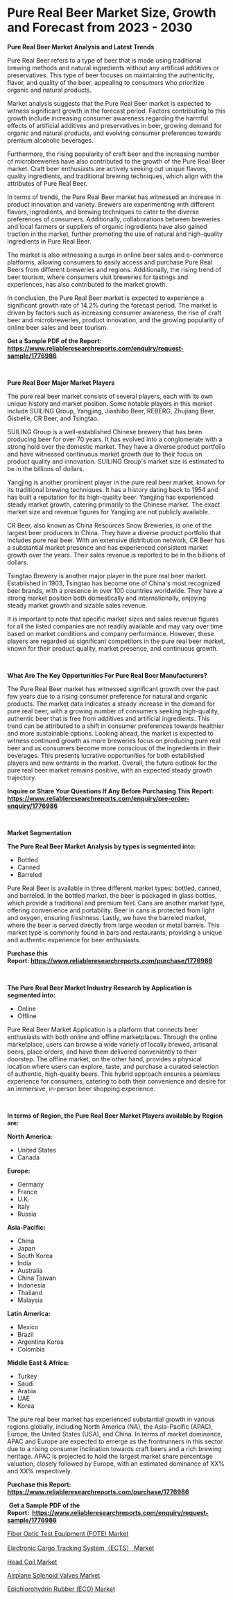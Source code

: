 <p><h1>Pure Real Beer Market Size, Growth and Forecast from 2023 - 2030</h1></p><p><strong>Pure Real Beer Market Analysis and Latest Trends</strong></p>
<p><p>Pure Real Beer refers to a type of beer that is made using traditional brewing methods and natural ingredients without any artificial additives or preservatives. This type of beer focuses on maintaining the authenticity, flavor, and quality of the beer, appealing to consumers who prioritize organic and natural products.</p><p>Market analysis suggests that the Pure Real Beer market is expected to witness significant growth in the forecast period. Factors contributing to this growth include increasing consumer awareness regarding the harmful effects of artificial additives and preservatives in beer, growing demand for organic and natural products, and evolving consumer preferences towards premium alcoholic beverages.</p><p>Furthermore, the rising popularity of craft beer and the increasing number of microbreweries have also contributed to the growth of the Pure Real Beer market. Craft beer enthusiasts are actively seeking out unique flavors, quality ingredients, and traditional brewing techniques, which align with the attributes of Pure Real Beer.</p><p>In terms of trends, the Pure Real Beer market has witnessed an increase in product innovation and variety. Brewers are experimenting with different flavors, ingredients, and brewing techniques to cater to the diverse preferences of consumers. Additionally, collaborations between breweries and local farmers or suppliers of organic ingredients have also gained traction in the market, further promoting the use of natural and high-quality ingredients in Pure Real Beer.</p><p>The market is also witnessing a surge in online beer sales and e-commerce platforms, allowing consumers to easily access and purchase Pure Real Beers from different breweries and regions. Additionally, the rising trend of beer tourism, where consumers visit breweries for tastings and experiences, has also contributed to the market growth.</p><p>In conclusion, the Pure Real Beer market is expected to experience a significant growth rate of 14.2% during the forecast period. The market is driven by factors such as increasing consumer awareness, the rise of craft beer and microbreweries, product innovation, and the growing popularity of online beer sales and beer tourism.</p></p>
<p><strong>Get a Sample PDF of the Report:&nbsp; <a href="https://www.reliableresearchreports.com/enquiry/request-sample/1776986">https://www.reliableresearchreports.com/enquiry/request-sample/1776986</a></strong></p>
<p>&nbsp;</p>
<p><strong>Pure Real Beer Major Market Players</strong></p>
<p><p>The pure real beer market consists of several players, each with its own unique history and market position. Some notable players in this market include SUILING Group, Yangjing, Jiashibo Beer, REBERG, Zhujiang Beer, Gisbelle, CR Beer, and Tsingtao. </p><p>SUILING Group is a well-established Chinese brewery that has been producing beer for over 70 years. It has evolved into a conglomerate with a strong hold over the domestic market. They have a diverse product portfolio and have witnessed continuous market growth due to their focus on product quality and innovation. SUILING Group's market size is estimated to be in the billions of dollars.</p><p>Yangjing is another prominent player in the pure real beer market, known for its traditional brewing techniques. It has a history dating back to 1954 and has built a reputation for its high-quality beer. Yangjing has experienced steady market growth, catering primarily to the Chinese market. The exact market size and revenue figures for Yangjing are not publicly available.</p><p>CR Beer, also known as China Resources Snow Breweries, is one of the largest beer producers in China. They have a diverse product portfolio that includes pure real beer. With an extensive distribution network, CR Beer has a substantial market presence and has experienced consistent market growth over the years. Their sales revenue is reported to be in the billions of dollars.</p><p>Tsingtao Brewery is another major player in the pure real beer market. Established in 1903, Tsingtao has become one of China's most recognized beer brands, with a presence in over 100 countries worldwide. They have a strong market position both domestically and internationally, enjoying steady market growth and sizable sales revenue.</p><p>It is important to note that specific market sizes and sales revenue figures for all the listed companies are not readily available and may vary over time based on market conditions and company performance. However, these players are regarded as significant competitors in the pure real beer market, known for their product quality, market presence, and continuous growth.</p></p>
<p>&nbsp;</p>
<p><strong>What Are The Key Opportunities For Pure Real Beer Manufacturers?</strong></p>
<p><p>The Pure Real Beer market has witnessed significant growth over the past few years due to a rising consumer preference for natural and organic products. The market data indicates a steady increase in the demand for pure real beer, with a growing number of consumers seeking high-quality, authentic beer that is free from additives and artificial ingredients. This trend can be attributed to a shift in consumer preferences towards healthier and more sustainable options. Looking ahead, the market is expected to witness continued growth as more breweries focus on producing pure real beer and as consumers become more conscious of the ingredients in their beverages. This presents lucrative opportunities for both established players and new entrants in the market. Overall, the future outlook for the pure real beer market remains positive, with an expected steady growth trajectory.</p></p>
<p><strong>Inquire or Share Your Questions If Any Before Purchasing This Report: <a href="https://www.reliableresearchreports.com/enquiry/pre-order-enquiry/1776986">https://www.reliableresearchreports.com/enquiry/pre-order-enquiry/1776986</a></strong></p>
<p>&nbsp;</p>
<p><strong>Market Segmentation</strong></p>
<p><strong>The Pure Real Beer Market Analysis by types is segmented into:</strong></p>
<p><ul><li>Bottled</li><li>Canned</li><li>Barreled</li></ul></p>
<p><p>Pure Real Beer is available in three different market types: bottled, canned, and barreled. In the bottled market, the beer is packaged in glass bottles, which provide a traditional and premium feel. Cans are another market type, offering convenience and portability. Beer in cans is protected from light and oxygen, ensuring freshness. Lastly, we have the barreled market, where the beer is served directly from large wooden or metal barrels. This market type is commonly found in bars and restaurants, providing a unique and authentic experience for beer enthusiasts.</p></p>
<p><strong>Purchase this Report:&nbsp;<a href="https://www.reliableresearchreports.com/purchase/1776986">https://www.reliableresearchreports.com/purchase/1776986</a></strong></p>
<p>&nbsp;</p>
<p><strong>The Pure Real Beer Market Industry Research by Application is segmented into:</strong></p>
<p><ul><li>Online</li><li>Offline</li></ul></p>
<p><p>Pure Real Beer Market Application is a platform that connects beer enthusiasts with both online and offline marketplaces. Through the online marketplace, users can browse a wide variety of locally brewed, artisanal beers, place orders, and have them delivered conveniently to their doorstep. The offline market, on the other hand, provides a physical location where users can explore, taste, and purchase a curated selection of authentic, high-quality beers. This hybrid approach ensures a seamless experience for consumers, catering to both their convenience and desire for an immersive, in-person beer shopping experience.</p></p>
<p>&nbsp;</p>
<p><strong>In terms of Region, the Pure Real Beer Market Players available by Region are:</strong></p>
<p>
    <p> <strong> North America: </strong>
        <ul>
            <li>United States</li>
            <li>Canada</li>
        </ul>
        </p> 
    <p> <strong> Europe: </strong>
        <ul>
            <li>Germany</li>
            <li>France</li>
            <li>U.K.</li>
            <li>Italy</li>
            <li>Russia</li>
        </ul>
        </p> 
    <p> <strong> Asia-Pacific: </strong>
        <ul>
            <li>China</li>
            <li>Japan</li>
            <li>South Korea</li>
            <li>India</li>
            <li>Australia</li>
            <li>China Taiwan</li>
            <li>Indonesia</li>
            <li>Thailand</li>
            <li>Malaysia</li>
        </ul>
        </p> 
    <p> <strong> Latin America: </strong>
        <ul>
            <li>Mexico</li>
            <li>Brazil</li>
            <li>Argentina Korea</li>
            <li>Colombia</li>
        </ul>
        </p> 
    <p> <strong> Middle East & Africa: </strong>
        <ul>
            <li>Turkey</li>
            <li>Saudi</li>
            <li>Arabia</li>
            <li>UAE</li>
            <li>Korea</li>
        </ul>
    </p>
    </p>
<p><p>The pure real beer market has experienced substantial growth in various regions globally, including North America (NA), the Asia-Pacific (APAC), Europe, the United States (USA), and China. In terms of market dominance, APAC and Europe are expected to emerge as the frontrunners in this sector due to a rising consumer inclination towards craft beers and a rich brewing heritage. APAC is projected to hold the largest market share percentage valuation, closely followed by Europe, with an estimated dominance of XX% and XX% respectively.</p></p>
<p><strong>Purchase this Report: <a href="https://www.reliableresearchreports.com/purchase/1776986">https://www.reliableresearchreports.com/purchase/1776986</a></strong></p>
<p>&nbsp;<strong>Get a Sample PDF of the Report:&nbsp;&nbsp;<a href="https://www.reliableresearchreports.com/enquiry/request-sample/1776986">https://www.reliableresearchreports.com/enquiry/request-sample/1776986</a></strong></p>
<p><strong></strong></p>
<p><p><a href="https://medium.com/@tobyyundt2023/fiber-optic-test-equipment-fote-market-size-reveals-the-best-marketing-channels-in-global-2885d97c167c">Fiber Optic Test Equipment (FOTE) Market</a></p><p><a href="https://github.com/ruslanpoljakovrd177/Market-Research-Report-List-1/blob/main/electronic-cargo-tracking-systemects-market.md">Electronic Cargo Tracking System（ECTS） Market</a></p><p><a href="https://www.linkedin.com/pulse/head-coil-market-size-share-amp-trends-analysis-report-uxyif/">Head Coil Market</a></p><p><a href="https://medium.com/@kimzemlak1955/airplane-solenoid-valves-market-share-evolution-and-market-growth-trends-2023-2030-4aa27f9bf5d0">Airplane Solenoid Valves Market</a></p><p><a href="https://github.com/grishafomin4852/Market-Research-Report-List-1/blob/main/epichlorohydrin-rubber-eco-market.md">Epichlorohydrin Rubber (ECO) Market</a></p></p>